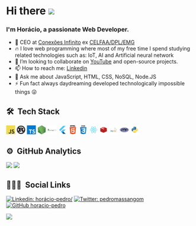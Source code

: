 <h1 align="left">Hi there <img src="https://raw.githubusercontent.com/kaueMarques/kaueMarques/master/hi.gif" width="30px">

### I'm Horácio, a passionate Web Developer.

- 🔭  CEO at [Conexões Infinito](https://www.conexoesinfinito.com/) ex [CELFAA/DPL/EMG](https://github.com/cellwork)
- 🔥 I love web programming where most of my free time I spend studying related technologies such as: IoT, AI and Artificial neural network
- 👯  I’m looking to collaborate on [YouTube](https://www.youtube.com) and open-source projects.
- 📫  How to reach me: [Linkedin](https://www.linkedin.com/in/hor%C3%A1cio-pedro/)
- 💬 Ask me about JavaScript, HTML, CSS, NoSQL, Node.JS
- ⚡ Fun fact always daydreaming developed technologically impossible things 😜

<!--- 📖  Currently learning: <code><img height="24" src="https://raw.githubusercontent.com/github/explore/80688e429a7d4ef2fca1e82350fe8e3517d3494d/topics/rust/rust.png"></code> Rust -->

## 🛠 &nbsp;Tech Stack

<code><img height="24" src="https://raw.githubusercontent.com/github/explore/80688e429a7d4ef2fca1e82350fe8e3517d3494d/topics/javascript/javascript.png"></code>
<code><img height="24" src="https://raw.githubusercontent.com/github/explore/80688e429a7d4ef2fca1e82350fe8e3517d3494d/topics/rust/rust.png"></code>
<code><img height="24" src="https://raw.githubusercontent.com/github/explore/80688e429a7d4ef2fca1e82350fe8e3517d3494d/topics/typescript/typescript.png"></code>
<code><img height="24" src="https://raw.githubusercontent.com/github/explore/80688e429a7d4ef2fca1e82350fe8e3517d3494d/topics/nodejs/nodejs.png"></code>
<code><img height="24" src="https://raw.githubusercontent.com/github/explore/80688e429a7d4ef2fca1e82350fe8e3517d3494d/topics/mongodb/mongodb.png"></code>
<code><img height="24" src="https://raw.githubusercontent.com/github/explore/80688e429a7d4ef2fca1e82350fe8e3517d3494d/topics/flutter/flutter.png"></code>
<code><img height="24" src="https://raw.githubusercontent.com/github/explore/80688e429a7d4ef2fca1e82350fe8e3517d3494d/topics/html/html.png"></code>
<code><img height="24" src="https://raw.githubusercontent.com/github/explore/80688e429a7d4ef2fca1e82350fe8e3517d3494d/topics/css/css.png"></code>
<code><img height="24" src="https://raw.githubusercontent.com/github/explore/80688e429a7d4ef2fca1e82350fe8e3517d3494d/topics/react/react.png"></code>
<code><img height="24" src="https://raw.githubusercontent.com/github/explore/80688e429a7d4ef2fca1e82350fe8e3517d3494d/topics/redis/redis.png"></code>
<code><img height="24" src="https://raw.githubusercontent.com/github/explore/80688e429a7d4ef2fca1e82350fe8e3517d3494d/topics/mysql/mysql.png"></code>
<code><img height="24" src="https://raw.githubusercontent.com/github/explore/80688e429a7d4ef2fca1e82350fe8e3517d3494d/topics/php/php.png"></code>
<code><img height="24" src="https://raw.githubusercontent.com/github/explore/80688e429a7d4ef2fca1e82350fe8e3517d3494d/topics/python/python.png"></code>

## ⚙️ &nbsp;GitHub Analytics
  
<div><img src="https://github-readme-stats.vercel.app/api?username=horacio-pedro&&show_icons=true&title_color=00bfff&icon_color=00bfff&text_color=ffffff&bg_color=151515">
<img src="https://github-readme-stats.vercel.app/api/top-langs/?username=horacio-pedro&&show_icons=true&title_color=00bfff&icon_color=00bfff&text_color=ffffff&bg_color=151515"><div/>

## 👨🏽‍🦲 &nbsp;Social Links
  
[![Linkedin: horácio-pedro/](https://img.shields.io/badge/horáciopedro-blue?style=flat-square&logo=Linkedin&logoColor=white&link=https://www.linkedin.com/in/horácio-pedro/)](https://www.linkedin.com/in/horácio-pedro/)
[![Twitter: pedromassangom](https://img.shields.io/twitter/follow/horacio_pedr0?style=social)](https://twitter.com/horácio-pedro)
[![GitHub horacio-pedro](https://img.shields.io/github/followers/horacio-pedro?label=follow&style=social)](https://github.com/horacio-pedro)
  
<img width="500em" src="https://github-readme-twitter-gazf.vercel.app/api?id=horacio_pedr0&layout=wide&show_reply=off&show_retweet=off" />
